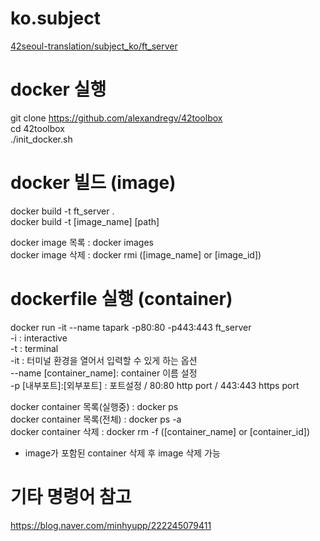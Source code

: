 # ko.subject
[42seoul-translation/subject_ko/ft_server](https://github.com/42seoul-translation/subject_ko/pull/13/commits/aa01a2795453eea170e15fa9bb44d6e91fc4d842#diff-9227e4448d114339cc06feadc443c20d682bc720dde83b232edd33eeb942dbda)

# docker 실행
git clone https://github.com/alexandregv/42toolbox  
cd 42toolbox  
./init_docker.sh  

# docker 빌드 (image)
docker build -t ft_server .  
docker build -t [image_name] [path]    
  
docker image 목록 : docker images  
docker image 삭제 : docker rmi ([image_name] or [image_id])  

# dockerfile 실행 (container)
docker run -it --name tapark -p80:80 -p443:443 ft_server  
-i : interactive  
-t : terminal  
-it : 터미널 환경을 열어서 입력할 수 있게 하는 옵션  
--name [container_name]: container 이름 설정  
-p [내부포트]:[외부포트] : 포트설정 / 80:80 http port / 443:443 https port  
  
docker container 목록(실행중) : docker ps  
docker container 목록(전체) : docker ps -a  
docker container 삭제 : docker rm -f ([container_name] or [container_id])  
  
* image가 포함된 container 삭제 후 image 삭제 가능  

# 기타 명령어 참고
https://blog.naver.com/minhyupp/222245079411  

